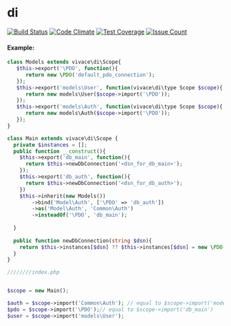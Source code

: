 # di
[![Build Status](https://travis-ci.org/php-vivace/di.svg?branch=master)](https://travis-ci.org/php-vivace/di)
[![Code Climate](https://codeclimate.com/github/php-vivace/di/badges/gpa.svg)](https://codeclimate.com/github/php-vivace/di)
[![Test Coverage](https://codeclimate.com/github/php-vivace/di/badges/coverage.svg)](https://codeclimate.com/github/php-vivace/di/coverage)
[![Issue Count](https://codeclimate.com/github/php-vivace/di/badges/issue_count.svg)](https://codeclimate.com/github/php-vivace/di)

#### Example:

```php
class Models extends vivace\di\Scope{
   $this->export('\PDO', function(){
      return new \PDO('default_pdo_connection');
   });
   $this->export('models\User', function(vivace\di\type Scope $scope){
      return new models\User($scope->import('\PDO'));
   });
   $this->export('models\Auth', function(vivace\di\type Scope $scope){
      return new models\Auth($scope->import('\PDO'));
   });
}

class Main extends vivace\di\Scope {
  private $instances = [];
  public function __construct(){
    $this->export('db_main', function(){
      return $this->newDbConnection('<dsn_for_db_main>');
    });
    $this->export('db_auth', function(){
      return $this->newDbConnection('<dsn_for_db_auth>');
    })
    $this->inherit(new Models())
        ->bind('Model\Auth', ['\PDO' => 'db_auth'])
        ->as('Model\Auth', 'Common\Auth')
        ->insteadOf('\PDO', 'db_main');
    
  }
  
  public function newDbConnection(string $dsn){
    return $this->instances[$dsn] ?? $this->instances[$dsn] = new \PDO($dsn);
  }
}

////////index.php


$scope = new Main();

$auth = $scope->import('Common\Auth'); // equal to $scope->import('models\Auth')
$pdo = $scope->import('\PDO');// equal to $scope->import('db_main')
$user = $scope->import('models\User');
```
